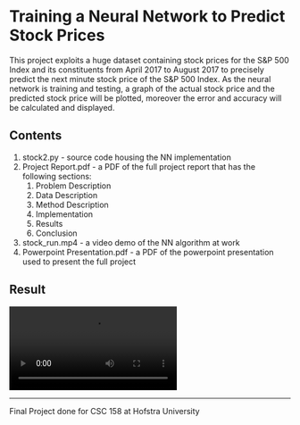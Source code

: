# Training a Neural Network to Predict Stock Prices

This project exploits a huge dataset containing stock prices for the S&P 500 Index and its constituents from April 2017 to August 2017 to precisely predict the next minute stock price of the S&P 500 Index. 
As the neural network is training and testing, a graph of the actual stock price and the predicted stock price will be plotted, moreover the error and accuracy will be calculated and displayed.

## Contents

1. stock2.py - source code housing the NN implementation
2. Project Report.pdf - a PDF of the full project report that has the following sections:
    1. Problem Description
    2. Data Description
    3. Method Description
    4. Implementation
    5. Results
    6. Conclusion
3. stock_run.mp4 - a video demo of the NN algorithm at work
4. Powerpoint Presentation.pdf - a PDF of the powerpoint presentation used to present the full project

## Result

![](https://user-images.githubusercontent.com/30897989/118402064-9950de80-b668-11eb-9fb6-311562e2082a.mp4)




---
Final Project done for CSC 158 at Hofstra University
